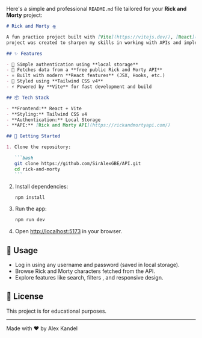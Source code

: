 Here's a simple and professional `README.md` file tailored for your **Rick and Morty** project:

````markdown
# Rick and Morty 🛸

A fun practice project built with [Vite](https://vitejs.dev/), [React](https://reactjs.org/), and [Tailwind CSS v4](https://tailwindcss.com/) that fetches data from a free Rick and Morty API. This
project was created to sharpen my skills in working with APIs and implementing React features, including authentication using local storage.

## ✨ Features

- 🔐 Simple authentication using **local storage**
- 🎯 Fetches data from a **free public Rick and Morty API**
- ⚛️ Built with modern **React features** (JSX, Hooks, etc.)
- 💨 Styled using **Tailwind CSS v4**
- ⚡ Powered by **Vite** for fast development and build

## 📦 Tech Stack

- **Frontend:** React + Vite
- **Styling:** Tailwind CSS v4
- **Authentication:** Local Storage
- **API:** [Rick and Morty API](https://rickandmortyapi.com/)

## 🚀 Getting Started

1. Clone the repository:

   ```bash
   git clone https://github.com/SirAlexGBE/API.git
   cd rick-and-morty
   ```
````

2. Install dependencies:

   ```bash
   npm install
   ```

3. Run the app:

   ```bash
   npm run dev
   ```

4. Open [http://localhost:5173](http://localhost:5173) in your browser.

## 🧪 Usage

- Log in using any username and password (saved in local storage).
- Browse Rick and Morty characters fetched from the API.
- Explore features like search, filters , and responsive design.

## 📄 License

This project is for educational purposes.

---

Made with ❤️ by Alex Kandel
